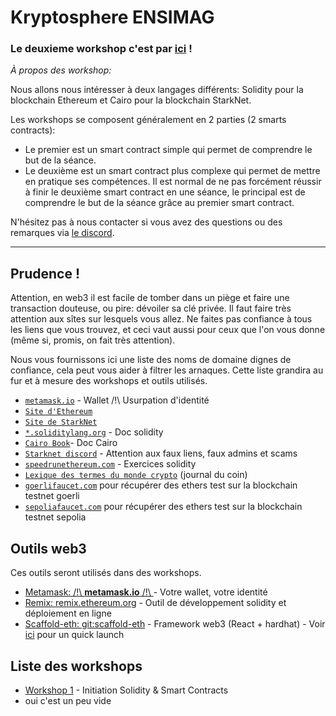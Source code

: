 # Kryptosphere ENSIMAG

### **Le deuxieme workshop c'est par [ici](./workshops-solidity/workshop2) !**

_À propos des workshop:_

Nous allons nous intéresser à deux langages différents: Solidity pour la blockchain Ethereum et Cairo pour la blockchain StarkNet.

Les workshops se composent généralement en 2 parties (2 smarts contracts):

- Le premier est un smart contract simple qui permet de comprendre le but de la séance.
- Le deuxième est un smart contract plus complexe qui permet de mettre en pratique ses compétences.
  Il est normal de ne pas forcément réussir à finir le deuxième smart contract en une séance, le principal est de comprendre le but de la séance grâce au premier smart contract.

N'hésitez pas à nous contacter si vous avez des questions ou des remarques via [le discord](https://discord.gg/sekTyRMH5B).

---

## Prudence !

Attention, en web3 il est facile de tomber dans un piège et faire une transaction douteuse, ou pire: dévoiler sa clé privée. Il faut faire très attention aux sîtes sur lesquels vous allez. Ne faites pas confiance à tous les liens que vous trouvez, et ceci vaut aussi pour ceux que l'on vous donne (même si, promis, on fait très attention).

Nous vous fournissons ici une liste des noms de domaine dignes de confiance, cela peut vous aider à filtrer les arnaques. Cette liste grandira au fur et à mesure des workshops et outils utilisés.

- [`metamask.io`](https://metamask.io/) - Wallet /!\ Usurpation d'identité
- [`Site d'Ethereum`](https://ethereum.org/)
- [`Site de StarkNet`](https://www.starknet.io/fr/)
- [`*.soliditylang.org`](https://docs.soliditylang.org/) - Doc solidity
- [`Cairo Book`](https://book.cairo-lang.org/title-page.html)- Doc Cairo
- [`Starknet discord`](https://discord.com/invite/qypnmzkhbc) - Attention aux faux liens, faux admins et scams
- [`speedrunethereum.com`](https://speedrunethereum.com/) - Exercices solidity
- [`Lexique des termes du monde crypto`](https://journalducoin.com/lexique/) (journal du coin)
- [`goerlifaucet.com`](https://goerlifaucet.com/) pour récupérer des ethers test sur la blockchain testnet goerli
- [`sepoliafaucet.com`](https://sepoliafaucet.com/) pour récupérer des ethers test sur la blockchain testnet sepolia

## Outils web3

Ces outils seront utilisés dans des workshops.

- [Metamask: /!\ **metamask.io** /!\ ](https://metamask.io/) - Votre wallet, votre identité
- [Remix: remix.ethereum.org](https://remix.ethereum.org) - Outil de développement solidity et déploiement en ligne
- [Scaffold-eth: git:scaffold-eth](https://github.com/scaffold-eth/scaffold-eth) - Framework web3 (React + hardhat) - Voir [ici](./scaffold-eth/) pour un quick launch

## Liste des workshops

- [Workshop 1](./workshops/workshop1/) - Initiation Solidity & Smart Contracts
- oui c'est un peu vide
